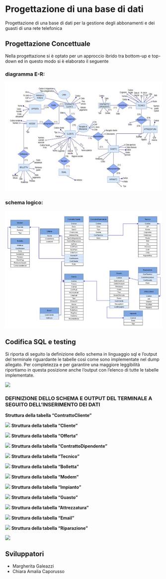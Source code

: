 # Progettazione di una base di dati

Progettazione di una base di dati per la gestione degli abbonamenti e dei guasti di una rete telefonica


## Progettazione Concettuale

Nella progettazione si è optato per un approccio ibrido tra bottom-up e top-down ed in questo modo si è elaborato il seguente 
### diagramma E-R:
![Diagramma E-R](https://github.com/MargheritaGaleazzi/Progetto-Database/blob/main/immagini%20query%20database/1.jpg)
### schema logico:
![Schema logico](https://github.com/MargheritaGaleazzi/Progetto-Database/blob/main/immagini%20query%20database/2.jpg)

## Codifica SQL e testing
Si riporta di seguito la definizione dello schema in linguaggio sql e l’output del terminale riguardante le tabelle così come sono implementate nel dump allegato. Per completezza e per garantire una maggiore leggibilità riportiamo in questa posizione anche l’output con l’elenco di tutte le tabelle implementate.

![](https://github.com/MargheritaGaleazzi/Progetto-Database/blob/main/immagini%20query%20database/showtables.png)

### DEFINIZIONE DELLO SCHEMA E OUTPUT DEL TERMINALE A SEGUITO DELL’INSERIMENTO DEI DATI 
**Struttura della tabella “ContrattoCliente”**

![](https://github.com/MargheritaGaleazzi/Progetto-Database/blob/main/immagini%20query%20database/selectContrattoCliente.png)
**Struttura della tabella “Cliente”**

![](https://github.com/MargheritaGaleazzi/Progetto-Database/blob/main/immagini%20query%20database/selectCliente.png)
**Struttura della tabella “Offerta”**

![](https://github.com/MargheritaGaleazzi/Progetto-Database/blob/main/immagini%20query%20database/selectOfferta.png)
**Struttura della tabella “ContrattoDipendente”**

![](https://github.com/MargheritaGaleazzi/Progetto-Database/blob/main/immagini%20query%20database/selectContrattoDipendente.png)
**Struttura della tabella “Tecnico”**

![](https://github.com/MargheritaGaleazzi/Progetto-Database/blob/main/immagini%20query%20database/selectTecnico.png)
**Struttura della tabella “Bolletta”**

![](https://github.com/MargheritaGaleazzi/Progetto-Database/blob/main/immagini%20query%20database/selectBolletta.png)
**Struttura della tabella “Modem”**

![](https://github.com/MargheritaGaleazzi/Progetto-Database/blob/main/immagini%20query%20database/selectModem.png)
**Struttura della tabella “Impianto”**

![](https://github.com/MargheritaGaleazzi/Progetto-Database/blob/main/immagini%20query%20database/selectImpianto.png)
**Struttura della tabella “Guasto”**

![](https://github.com/MargheritaGaleazzi/Progetto-Database/blob/main/immagini%20query%20database/selectGuasto.png)
**Struttura della tabella “Attrezzatura”**

![](https://github.com/MargheritaGaleazzi/Progetto-Database/blob/main/immagini%20query%20database/selectAttrezzatura.png)
**Struttura della tabella “Email”**

![](https://github.com/MargheritaGaleazzi/Progetto-Database/blob/main/immagini%20query%20database/selectEmail.png)
**Struttura della tabella “Riparazione”**

![](https://github.com/MargheritaGaleazzi/Progetto-Database/blob/main/immagini%20query%20database/selectRiparazione.png)
## Sviluppatori

 - Margherita Galeazzi
 - Chiara Amalia Caporusso
